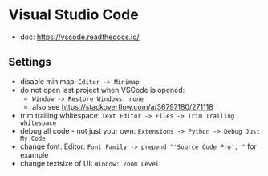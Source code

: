 # Visual Studio Code
- doc: <https://vscode.readthedocs.io/>

## Settings
  - disable minimap: `Editor -> Minimap`
  - do not open last project when VSCode is opened:
    - `Window -> Restore Windows: none`
    - also see <https://stackoverflow.com/a/36797180/271118>
  - trim trailing whitespace: `Text Editor -> Files -> Trim Trailing whitespace`
  - debug all code - not just your own: `Extensions -> Python -> Debug Just My Code`
  - change font: Editor: `Font Family -> prepend "'Source Code Pro', "` for example
  - change textsize of UI: `Window: Zoom Level`
